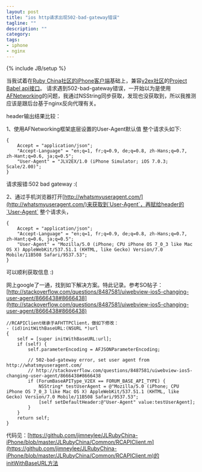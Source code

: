 ```yaml
---
layout: post
title: "ios http请求出现502-bad-gateway错误"
tagline: ""
description: ""
category: 
tags: 
- iphone
- nginx
---
```

{% include JB/setup %}

当我试着在[Ruby China社区的iPhone客户端](https://github.com/jimneylee/JLRubyChina-iPhone)基础上，兼容[v2ex社区](http://www.v2ex.com/)的[Project Babel api接口](https://github.com/livid/v2ex/blob/master/api.py)。
请求遇到502-bad-gateway错误，一开始以为是使用[AFNetworking](https://github.com/AFNetworking/AFNetworking)的问题，我通过NSString同步获取，发现也没获取到，所以我推测应该是跟后台基于nginx反向代理有关。

header输出结果比较：

1、使用AFNetworking框架底层设置的User-Agent默认值
整个请求头如下:

	{
	    Accept = "application/json";
	    "Accept-Language" = "en;q=1, fr;q=0.9, de;q=0.8, zh-Hans;q=0.7, zh-Hant;q=0.6, ja;q=0.5";
	    "User-Agent" = "JLV2EX/1.0 (iPhone Simulator; iOS 7.0.3; Scale/2.00)";
	}
	
请求报错:502 bad gateway :(

2、通过手机浏览器打开[http://whatsmyuseragent.com/](http://whatsmyuseragent.com/)来获取到`User-Agent`，再赋给header的`User-Agent`
整个请求头，

	{
	    Accept = "application/json";
	    "Accept-Language" = "en;q=1, fr;q=0.9, de;q=0.8, zh-Hans;q=0.7, zh-Hant;q=0.6, ja;q=0.5";
	    "User-Agent" = "Mozilla/5.0 (iPhone; CPU iPhone OS 7_0_3 like Mac OS X) AppleWebKit/537.51.1 (KHTML, like Gecko) Version/7.0 Mobile/11B508 Safari/9537.53";
	}
	
可以顺利获取信息 :)

网上google了一通，找到如下解决方案。特此记录。参考SO帖子：
[http://stackoverflow.com/questions/8487581/uiwebview-ios5-changing-user-agent/8666438#8666438](http://stackoverflow.com/questions/8487581/uiwebview-ios5-changing-user-agent/8666438#8666438)

	//RCAPIClient继承于AFHTTPClient，做如下修改：
	- (id)initWithBaseURL:(NSURL *)url
	{
	    self = [super initWithBaseURL:url];
	    if (self) {
	        self.parameterEncoding = AFJSONParameterEncoding;
	        
	        // 502-bad-gateway error, set user agent from http://whatsmyuseragent.com/
	        // http://stackoverflow.com/questions/8487581/uiwebview-ios5-changing-user-agent/8666438#8666438
	        if (ForumBaseAPIType_V2EX == FORUM_BASE_API_TYPE) {
	            NSString* testUserAgent = @"Mozilla/5.0 (iPhone; CPU iPhone OS 7_0_3 like Mac OS X) AppleWebKit/537.51.1 (KHTML, like Gecko) Version/7.0 Mobile/11B508 Safari/9537.53";
	            [self setDefaultHeader:@"User-Agent" value:testUserAgent];
	        }
	    }
	    return self;
	}
	
代码见：[https://github.com/jimneylee/JLRubyChina-iPhone/blob/master/JLRubyChina/Common/RCAPIClient.m](https://github.com/jimneylee/JLRubyChina-iPhone/blob/master/JLRubyChina/Common/RCAPIClient.m)的initWithBaseURL方法